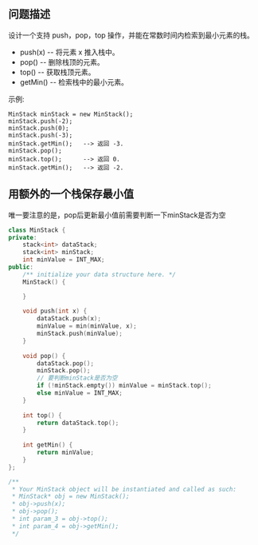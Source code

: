 ## 问题描述

设计一个支持 push，pop，top 操作，并能在常数时间内检索到最小元素的栈。

- push(x) -- 将元素 x 推入栈中。
- pop() -- 删除栈顶的元素。
- top() -- 获取栈顶元素。
- getMin() -- 检索栈中的最小元素。


示例:
```
MinStack minStack = new MinStack();
minStack.push(-2);
minStack.push(0);
minStack.push(-3);
minStack.getMin();   --> 返回 -3.
minStack.pop();
minStack.top();      --> 返回 0.
minStack.getMin();   --> 返回 -2.
```



## 用额外的一个栈保存最小值

唯一要注意的是，pop后更新最小值前需要判断一下minStack是否为空

```cpp
class MinStack {
private:
    stack<int> dataStack;
    stack<int> minStack;
    int minValue = INT_MAX;
public:
    /** initialize your data structure here. */
    MinStack() {

    }
    
    void push(int x) {
        dataStack.push(x);
        minValue = min(minValue, x);
        minStack.push(minValue);
    }
    
    void pop() {
        dataStack.pop();
        minStack.pop();
        // 要判断minStack是否为空
        if (!minStack.empty()) minValue = minStack.top();
        else minValue = INT_MAX;
    }
    
    int top() {
        return dataStack.top();
    }
    
    int getMin() {
        return minValue;
    }
};

/**
 * Your MinStack object will be instantiated and called as such:
 * MinStack* obj = new MinStack();
 * obj->push(x);
 * obj->pop();
 * int param_3 = obj->top();
 * int param_4 = obj->getMin();
 */
```


